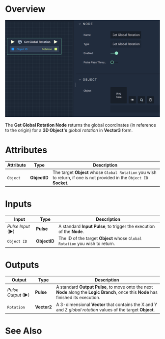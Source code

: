 # Overview

![The Get Global Rotation Node.](../../../.gitbook/assets/getglobalrotation.png)

The **Get Global Rotation Node** returns the global coordinates (in reference to the origin)  for a **3D Object's** *global rotation* in **Vector3** form. 

# Attributes

|Attribute|Type|Description|
|---|---|---|
|`Object`|**ObjectID**|The target **Object** whose `Global Rotation` you wish to return, if one is not provided in the `Object ID` **Socket**.|

# Inputs

|Input|Type|Description|
|---|---|---|
|*Pulse Input* (►)|**Pulse**|A standard **Input Pulse**, to trigger the execution of the **Node**.|
| `Object ID` | **ObjectID** | The ID of the target **Object** whose `Global Rotation` you wish to return. |

# Outputs

|Output|Type|Description|
|---|---|---|
|*Pulse Output* (►)|**Pulse**|A standard **Output Pulse**, to move onto the next **Node** along the **Logic Branch**, once this **Node** has finished its execution.|
| `Rotation` | **Vector2** | A 3-dimensional **Vector** that contains the X and Y and Z _global rotation_ values of the target **Object**. |

# See Also

